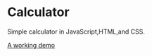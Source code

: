 # Calculator
Simple calculator in JavaScript,HTML,and CSS.

[A working demo](https://codepen.io/shubhshrma/full/jwdNjN/)
